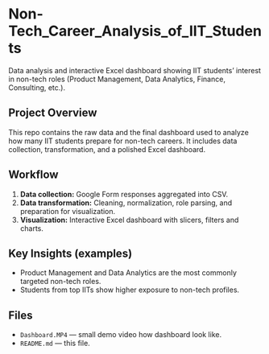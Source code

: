 # Non-Tech_Career_Analysis_of_IIT_Students
 
Data analysis and interactive Excel dashboard showing IIT students’ interest in non-tech roles (Product Management, Data Analytics, Finance, Consulting, etc.).

## Project Overview
This repo contains the raw data and the final dashboard used to analyze how many IIT students prepare for non-tech careers. It includes data collection, transformation, and a polished Excel dashboard.

## Workflow
1. **Data collection:** Google Form responses aggregated into CSV.  
2. **Data transformation:** Cleaning, normalization, role parsing, and preparation for visualization.  
3. **Visualization:** Interactive Excel dashboard with slicers, filters and charts.

## Key Insights (examples)
- Product Management and Data Analytics are the most commonly targeted non-tech roles.
- Students from top IITs show higher exposure to non-tech profiles.

## Files
- `Dashboard.MP4` — small demo video how dashboard look like.  
- `README.md` — this file.
